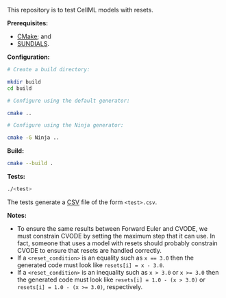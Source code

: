 This repository is to test CellML models with resets.

**Prerequisites:**
- [CMake](https://cmake.org/); and
- [SUNDIALS](https://computing.llnl.gov/projects/sundials).

**Configuration:**
```bash
# Create a build directory:

mkdir build
cd build

# Configure using the default generator:

cmake ..

# Configure using the Ninja generator:

cmake -G Ninja ..
```

**Build:**
```bash
cmake --build .
```

**Tests:**
```bash
./<test>
```

The tests generate a [CSV](https://en.wikipedia.org/wiki/Comma-separated_values) file of the form `<test>.csv`.

**Notes:**
- To ensure the same results between Forward Euler and CVODE, we must constrain CVODE by setting the maximum step that it can use. In fact, someone that uses a model with resets should probably constrain CVODE to ensure that resets are handled correctly.
- If a `<reset_condition>` is an equality such as `x == 3.0` then the generated code must look like `resets[i] = x - 3.0`.
- If a `<reset_condition>` is an inequality such as `x > 3.0` or `x >= 3.0` then the generated code must look like `resets[i] = 1.0 - (x > 3.0)` or `resets[i] = 1.0 - (x >= 3.0)`, respectively.
